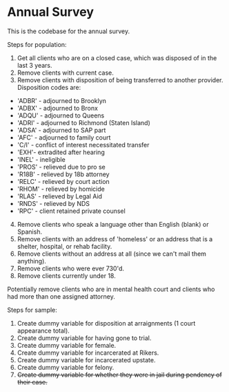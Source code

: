 # Annual Survey

This is the codebase for the annual survey.

Steps for population:
1. Get all clients who are on a closed case, which was disposed of in the last 3 years.
2. Remove clients with current case.
3. Remove clients with disposition of being transferred to another provider. Disposition codes are:
  * 'ADBR' - adjourned to Brooklyn
  * 'ADBX' - adjourned to Bronx
  * 'ADQU' - adjourned to Queens
  * 'ADRI' - adjourned to Richmond (Staten Island)
  * 'ADSA' - adjourned to SAP part
  * 'AFC' - adjourned to family court
  * 'C/I' - conflict of interest necessitated transfer
  * 'EXH'- extradited after hearing
  * 'INEL' - ineligible
  * 'PROS' - relieved due to pro se
  * 'R18B' - relieved by 18b attorney
  * 'RELC' - relieved by court action
  * 'RHOM' - relieved by homicide
  * 'RLAS' - relieved by Legal Aid
  * 'RNDS' - relieved by NDS
  * 'RPC' - client retained private counsel
4. Remove clients who speak a language other than English (blank) or Spanish.
5. Remove clients with an address of 'homeless' or an address that is a shelter, hospital, or rehab facility.
6. Remove clients without an address at all (since we can't mail them anything).
6. Remove clients who were ever 730'd.
7. Remove clients currently under 18.

Potentially remove clients who are in mental health court and clients who had more than one assigned attorney.

Steps for sample:
1. Create dummy variable for disposition at arraignments (1 court appearance total).
2. Create dummy variable for having gone to trial.
3. Create dummy variable for female.
4. Create dummy variable for incarcerated at Rikers.
5. Create dummy variable for incarcerated upstate.
6. Create dummy variable for felony.
7. ~~Create dummy variable for whether they were in jail during pendency of their case.~~
